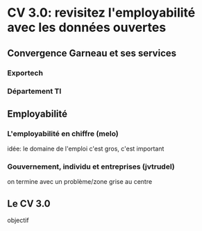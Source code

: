 # CV 3.0: revisitez l'employabilité avec les données ouvertes

## Convergence Garneau et ses services

### Exportech

### Département TI


## Employabilité

### L'employabilité en chiffre (melo)

  idée: le domaine de l'emploi c'est gros, c'est important

### Gouvernement, individu et entreprises (jvtrudel)

on termine avec un problème/zone grise au centre

## Le CV 3.0

objectif 
